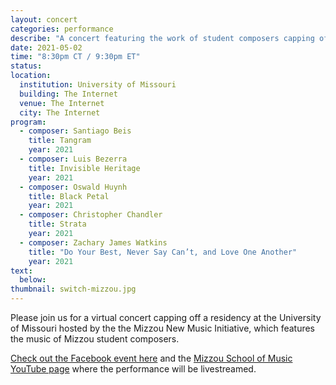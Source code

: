 ```yaml
---
layout: concert
categories: performance
describe: "A concert featuring the work of student composers capping off a virtual residency at Mizzou."
date: 2021-05-02
time: "8:30pm CT / 9:30pm ET"
status:
location:
  institution: University of Missouri
  building: The Internet
  venue: The Internet
  city: The Internet
program:
  - composer: Santiago Beis
    title: Tangram
    year: 2021
  - composer: Luis Bezerra
    title: Invisible Heritage
    year: 2021
  - composer: Oswald Huynh
    title: Black Petal
    year: 2021
  - composer: Christopher Chandler
    title: Strata
    year: 2021
  - composer: Zachary James Watkins
    title: "Do Your Best, Never Say Can’t, and Love One Another"
    year: 2021
text:
  below:
thumbnail: switch-mizzou.jpg
---
```


Please join us for a virtual concert capping off a residency at the University of Missouri hosted by the the Mizzou New Music Initiative, which features the music of Mizzou student composers.

[Check out the Facebook event here](https://www.facebook.com/events/450294472938629/?acontext=%7B%22ref%22%3A%2252%22%2C%22action_history%22%3A%22[%7B%5C%22surface%5C%22%3A%5C%22share_link%5C%22%2C%5C%22mechanism%5C%22%3A%5C%22share_link%5C%22%2C%5C%22extra_data%5C%22%3A%7B%5C%22invite_link_id%5C%22%3A3899079900195987%7D%7D]%22%7D) and the [Mizzou School of Music YouTube page](https://www.youtube.com/channel/UCVqHQYMI7cP8SE6Z3XDwSjw) where the performance will be livestreamed.
